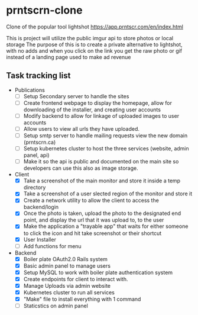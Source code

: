 # prntscrn-clone
Clone of the popular tool lightshot https://app.prntscr.com/en/index.html

This is project will utilize the public imgur api to store photos or local storage
The purpose of this is to create a private alternative to lightshot, with no adds and when you click on the link you get the raw photo or gif instead of a landing page used to make ad revenue

## Task tracking list
- Publications
  - [ ] Setup Secondary server to handle the sites
  - [ ] Create frontend webpage to display the homepage, allow for downloading of the installer, and creating user accounts
  - [ ] Modify backend to allow for linkage of uploaded images to user accounts
  - [ ] Allow users to view all urls they have uploaded.
  - [ ] Setup smtp server to handle mailing requests view the new domain (prntscrn.ca)
  - [ ] Setup kubernetes cluster to host the three services (website, admin panel, api)
  - [ ] Make it so the api is public and documented on the main site so developers can use this also as image storage.

- Client
  - [X] Take a screenshot of the main monitor and store it inside a temp directory
  - [X] Take a screenshot of a user slected region of the monitor and store it
  - [X] Create a network utility to allow the client to access the backend/login
  - [X] Once the photo is taken, upload the photo to the designated end point, and display the url that it was upload to, to the user
  - [x] Make the application a "trayable app" that waits for either someone to click the icon and hit take screenshot or their shortcut
  - [x] User Installer
  - [ ] Add functions for menu 
- Backend
  - [X] Boiler plate OAuth2.0 Rails system
  - [X] Basic admin panel to manage users
  - [X] Setup MySQL to work with boiler plate authentication system
  - [X] Create endpoints for client to interact with.
  - [X] Manage Uploads via admin website
  - [X] Kubernetes cluster to run all services
  - [X] "Make" file to install everything with 1 command
  - [ ] Staticstics on admin panel
